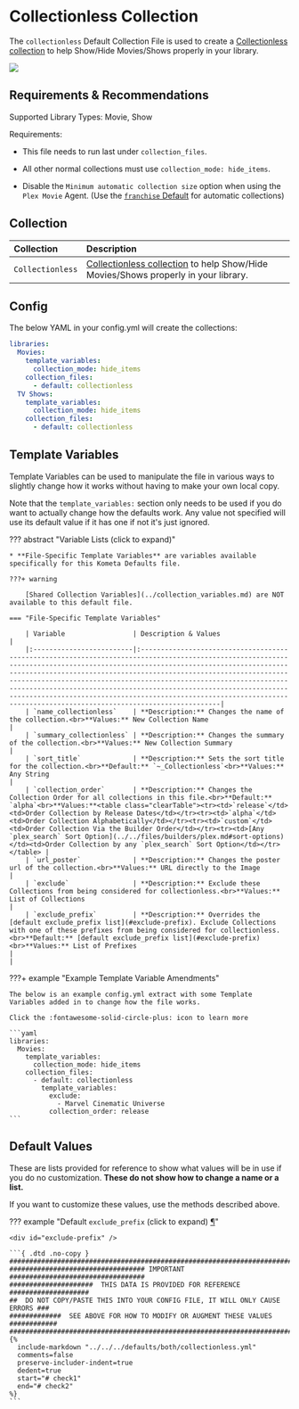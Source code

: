 # Collectionless Collection

The `collectionless` Default Collection File is used to create a 
[Collectionless collection](../../files/builders/plex.md#plex-collectionless) to help Show/Hide Movies/Shows properly in 
your library.

![](../images/collectionless.png)

## Requirements & Recommendations

Supported Library Types: Movie, Show

Requirements: 

* This file needs to run last under `collection_files`.

* All other normal collections must use `collection_mode: hide_items`.

* Disable the `Minimum automatic collection size` option when using the `Plex Movie` Agent. (Use the 
[`franchise` Default](../movie/franchise.md) for automatic collections)

## Collection

| Collection       | Description                                                                                                                            |
|:-----------------|:---------------------------------------------------------------------------------------------------------------------------------------|
| `Collectionless` | [Collectionless collection](../../files/builders/plex.md#plex-collectionless) to help Show/Hide Movies/Shows properly in your library. |

## Config

The below YAML in your config.yml will create the collections:

```yaml
libraries:
  Movies:
    template_variables:
      collection_mode: hide_items
    collection_files:
      - default: collectionless
  TV Shows:
    template_variables:
      collection_mode: hide_items
    collection_files:
      - default: collectionless
```

## Template Variables

Template Variables can be used to manipulate the file in various ways to slightly change how it works without having to 
make your own local copy.

Note that the `template_variables:` section only needs to be used if you do want to actually change how the defaults 
work. Any value not specified will use its default value if it has one if not it's just ignored.

??? abstract "Variable Lists (click to expand)"

    * **File-Specific Template Variables** are variables available specifically for this Kometa Defaults file.

    ???+ warning

        [Shared Collection Variables](../collection_variables.md) are NOT available to this default file.

    === "File-Specific Template Variables"

        | Variable                 | Description & Values                                                                                                                                                                                                                                                                                                                                                                                                                                                                                                          |
        |:-------------------------|:------------------------------------------------------------------------------------------------------------------------------------------------------------------------------------------------------------------------------------------------------------------------------------------------------------------------------------------------------------------------------------------------------------------------------------------------------------------------------------------------------------------------------|
        | `name_collectionless`    | **Description:** Changes the name of the collection.<br>**Values:** New Collection Name                                                                                                                                                                                                                                                                                                                                                                                                                                       |
        | `summary_collectionless` | **Description:** Changes the summary of the collection.<br>**Values:** New Collection Summary                                                                                                                                                                                                                                                                                                                                                                                                                                 |
        | `sort_title`             | **Description:** Sets the sort title for the collection.<br>**Default:** `~_Collectionless`<br>**Values:** Any String                                                                                                                                                                                                                                                                                                                                                                                                         |
        | `collection_order`       | **Description:** Changes the Collection Order for all collections in this file.<br>**Default:** `alpha`<br>**Values:**<table class="clearTable"><tr><td>`release`</td><td>Order Collection by Release Dates</td></tr><tr><td>`alpha`</td><td>Order Collection Alphabetically</td></tr><tr><td>`custom`</td><td>Order Collection Via the Builder Order</td></tr><tr><td>[Any `plex_search` Sort Option](../../files/builders/plex.md#sort-options)</td><td>Order Collection by any `plex_search` Sort Option</td></tr></table> |
        | `url_poster`             | **Description:** Changes the poster url of the collection.<br>**Values:** URL directly to the Image                                                                                                                                                                                                                                                                                                                                                                                                                           |
        | `exclude`                | **Description:** Exclude these Collections from being considered for collectionless.<br>**Values:** List of Collections                                                                                                                                                                                                                                                                                                                                                                                                       |
        | `exclude_prefix`         | **Description:** Overrides the [default exclude_prefix list](#exclude-prefix). Exclude Collections with one of these prefixes from being considered for collectionless.<br>**Default:** [default exclude_prefix list](#exclude-prefix)<br>**Values:** List of Prefixes                                                                                                                                                                                                                                                |                                                                                                                                                                                                                                                                                                                                                 |

???+ example "Example Template Variable Amendments"

    The below is an example config.yml extract with some Template Variables added in to change how the file works.

    Click the :fontawesome-solid-circle-plus: icon to learn more

    ```yaml
    libraries:
      Movies:
        template_variables:
          collection_mode: hide_items
        collection_files:
          - default: collectionless
            template_variables:
              exclude:
                - Marvel Cinematic Universe
              collection_order: release
    ```

## Default Values

These are lists provided for reference to show what values will be in use if you do no customization.  **These do not 
show how to change a name or a list.**

If you want to customize these values, use the methods described above.

??? example "Default `exclude_prefix` (click to expand) <a class="headerlink" href="#exclude-prefix" title="Permanent link">¶</a>"

    <div id="exclude-prefix" />

    ```{ .dtd .no-copy }
    ###############################################################################
    ################################## IMPORTANT ##################################
    #####################  THIS DATA IS PROVIDED FOR REFERENCE ####################
    ##  DO NOT COPY/PASTE THIS INTO YOUR CONFIG FILE, IT WILL ONLY CAUSE ERRORS ###
    #############  SEE ABOVE FOR HOW TO MODIFY OR AUGMENT THESE VALUES ############
    ###############################################################################
    {%    
      include-markdown "../../../defaults/both/collectionless.yml" 
      comments=false
      preserve-includer-indent=true
      dedent=true
      start="# check1"
      end="# check2"
    %}
    ```